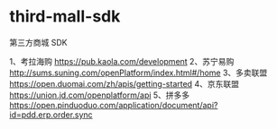# third-mall-sdk
第三方商城 SDK

1、考拉海购 https://pub.kaola.com/development
2、苏宁易购 http://sums.suning.com/openPlatform/index.html#/home
3、多卖联盟 https://open.duomai.com/zh/apis/getting-started
4、京东联盟 https://union.jd.com/openplatform/api
5、拼多多 https://open.pinduoduo.com/application/document/api?id=pdd.erp.order.sync